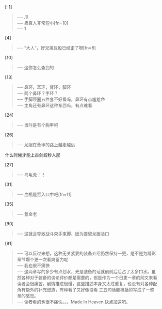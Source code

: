 
[-1] 
>--- 爪<br>
>--- 蛊真人非常短小[fn=10]<br>
>--- 1<br>

[4] 
>--- “大人”，好兄弟屁股已经歪了呀[fn=8]<br>

[10] 
>--- 这你怎么查到的<br>

[13] 
>--- 鼻环，耳环，臂环，脚环<br>
>--- 两个鼻环？手环？<br>
>--- 手脚项圈五件套不好看吗，鼻环有点尴尬😳<br>
>--- 主角还有鼻环这种东西吗，有点难看<br>

[24] 
>--- 当时是有个胸甲吧<br>

[26] 
>--- 龙服在叠甲的路上越走越远

什么时候才能上古剑蛟秒人那<br>

[27] 
>--- 乌龟壳！！<br>

[31] 
>--- 血瓶是吞入口中吧[fn=11]<br>

[35] 
>--- 氪金老<br>

[90] 
>--- 这就会导致战斗束手束脚，因为要留龙服活口<br>

[91] 
>--- 可以反过来想，这种无关紧要的装备介绍仍然保持一更，是不是为精彩章节爆个更一次看爽蓄力呢<br>
>--- 我也很不痛快<br>
>--- 这两章写的多少有点划水，光是装备的话就前前后后占了太多口水。虽然各种对于装备的谈论评价都是需要的，但是作为一个日更一章的网文来看读者会很痛苦。剧情推进很慢，这些描述本身又太过重复，也没有对各种配角有额外的补充塑造，有种看了又好像没看 三五句话能概括的写成了一整章的感觉。<br>
>--- 读者看的也很不痛快。。。Made In Heaven 快点加速吧。<br>
